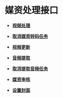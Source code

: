 # 媒资处理接口<a name="vod_04_0121"></a>

-   **[视频处理](视频处理.md)**  

-   **[取消媒资转码任务](取消媒资转码任务.md)**  

-   **[视频更新](视频更新.md)**  

-   **[音频提取](音频提取.md)**  

-   **[取消提取音频任务](取消提取音频任务.md)**  

-   **[媒资审核](媒资审核.md)**  

-   **[设置封面](设置封面.md)**  



